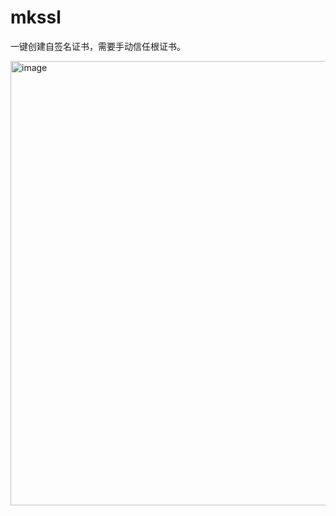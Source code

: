 # mkssl
一键创建自签名证书，需要手动信任根证书。

<img width="711" alt="image" src="https://user-images.githubusercontent.com/88041721/162014536-0c24d8da-f840-472e-828b-22222dd132a9.png">


